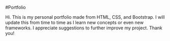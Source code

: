 #Portfolio 

Hi. This is my personal portfolio made from HTML, CSS, and Bootstrap. I will update this from time to time as I learn new concepts or even new frameworks. I appreciate suggestions to further improve my project. Thank you! 